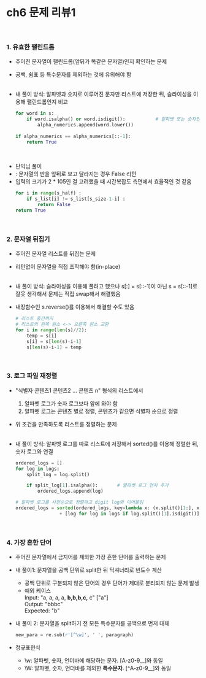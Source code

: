 # ch6 문제 리뷰1
<br>

### 1. 유효한 팰린드롬
- 주어진 문자열이 팰린드롬(앞뒤가 똑같은 문자열)인지 확인하는 문제
- 공백, 쉼표 등 특수문자를 제외하는 것에 유의해야 함 
<br><br>

- 내 풀이 방식: 알파벳과 숫자로 이루어진 문자만 리스트에 저장한 뒤, 슬라이싱을 이용해 팰린드롬인지 비교
    ```python
    for word in s:
        if word.isalpha() or word.isdigit():           # 알파벳 또는 숫자인지 확인 isalnum()으로 대체가능
            alpha_numerics.append(word.lower())
        
    if alpha_numerics == alpha_numerics[::-1]:
        return True
    ```
<br>

- 단익님 풀이
- : 문자열의 반을 앞뒤로 보고 달라지는 경우 False 리턴
- 입력의 크기가 2 * 105인 걸 고려했을 때 시간복잡도 측면에서 효율적인 것 같음
    ```python
    for i in range(s_half) :
        if s_list[i] != s_list[s_size-1-i] :
            return False
    return True
    ```
<br>


### 2. 문자열 뒤집기
- 주어진 문자열 리스트를 뒤집는 문제
- 리턴없이 문자열을 직접 조작해야 함(in-place)
<br><br>

- 내 풀이 방식: 슬라이싱을 이용해 풀려고 했으나 s[:] = s[::-1]이 아닌 s = s[::-1]로 잘못 생각해서 문제는 직접 swap해서 해결했음
- 내장함수인 s.reverse()를 이용해서 해결할 수도 있음
    ```python
    # 리스트 중간까지
    # 리스트의 왼쪽 원소 <-> 오른쪽 원소 교환
    for i in range(len(s)//2):
        temp = s[i]
        s[i] = s[len(s)-i-1]
        s[len(s)-i-1] = temp
    ```
<br>

### 3. 로그 파일 재정렬
- "식별자 콘텐츠1 콘텐츠2 ... 콘텐츠 n" 형식의 리스트에서
    1. 알파벳 로그가 숫자 로그보다 앞에 와야 함
    2. 알파벳 로그는 콘텐츠 별로 정렬, 콘텐츠가 같으면 식별자 순으로 정렬
- 위 조건을 만족하도록 리스트를 정렬하는 문제
<br><br>

- 내 풀이 방식: 알파벳 로그를 따로 리스트에 저장해서 sorted()를 이용해 정렬한 뒤, 숫자 로그와 연결
    ```python
    ordered_logs = []
    for log in logs:
        split_log = log.split()

        if split_log[1].isalpha():       # 알파벳 로그 먼저 추가
            ordered_logs.append(log)

    # 알파벳 로그를 사전순으로 정렬하고 digit log와 이어붙임
    ordered_logs = sorted(ordered_logs, key=lambda x: (x.split()[1:], x.split()[0])) 
                    + [log for log in logs if log.split()[1].isdigit()]

    ```
<br>

### 4. 가장 흔한 단어
- 주어진 문자열에서 금지어를 제외한 가장 흔한 단어를 출력하는 문제
- 내 풀이1: 문자열을 공백 단위로 split한 뒤 딕셔너리로 빈도수 계산
    - 공백 단위로 구분되지 않은 단어의 경우 단어가 제대로 분리되지 않는 문제 발생
    - 예외 케이스 <br>
        Input: "a, a, a, a, **b,b,b,c,** c" ["a"] <br>
        Output: "bbbc" <br>
        Expected: "b" <br>

- 내 풀이 2: 문자열을 split하기 전 모든 특수문자를 공백으로 먼저 대체
    ```python
    new_para = re.sub(r'[^\w]', ' ', paragraph)
    ```
- 정규표현식
    - \w: 알파벳, 숫자, 언더바에 해당하는 문자. [A-z0-9__]와 동일
    - \W: 알파벳, 숫자, 언더바를 제외한 **특수문자**. [^A-z0-9__]와 동일